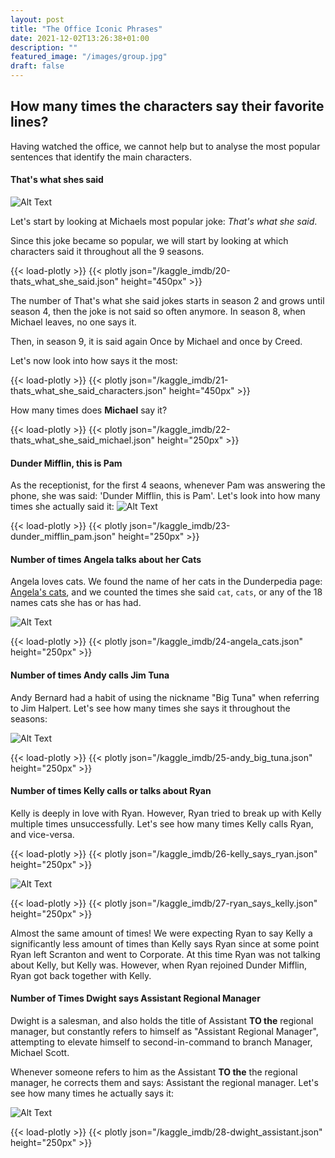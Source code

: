 ```yaml
---
layout: post
title: "The Office Iconic Phrases"
date: 2021-12-02T13:26:38+01:00
description: ""
featured_image: "/images/group.jpg"
draft: false
---
```



## How many times the characters say their favorite lines?

Having watched the office, we cannot help but to analyse the most popular sentences that identify the main characters. 

#### **That's what shes said**

![Alt Text](/images/michael.gif)

Let's start by looking at Michaels most popular joke: *That's what she said*. 

Since this joke became so popular, we will start by looking at which characters said it throughout all the 9 seasons.


{{< load-plotly >}}
{{< plotly json="/kaggle_imdb/20-thats_what_she_said.json" height="450px" >}}

The number of That's what she said jokes starts in season 2 and grows until season 4, then the joke is not said so often anymore. In season 8, when Michael leaves, no one says it. 

Then, in season 9, it is said again Once by Michael and once by Creed. 

Let's now look into how says it the most:

{{< load-plotly >}}
{{< plotly json="/kaggle_imdb/21-thats_what_she_said_characters.json" height="450px" >}}

How many times does **Michael** say it?

{{< load-plotly >}}
{{< plotly json="/kaggle_imdb/22-thats_what_she_said_michael.json" height="250px" >}}


#### **Dunder Mifflin, this is Pam**
As the receptionist, for the first 4 seaons, whenever Pam was answering the phone, she was said: 'Dunder Mifflin, this is Pam'. Let's look into how many times she actually said it:
![Alt Text](/images/pam.gif)

{{< load-plotly >}}
{{< plotly json="/kaggle_imdb/23-dunder_mifflin_pam.json" height="250px" >}}



#### **Number of times Angela talks about her Cats**

Angela loves cats. We found the name of her cats in the Dunderpedia page: [Angela's cats](https://theoffice.fandom.com/wiki/Angela%27s_cats), and we counted the times she said `cat`, `cats`, or any of the 18 names cats she has or has had.

![Alt Text](/images/angela.gif)

{{< load-plotly >}}
{{< plotly json="/kaggle_imdb/24-angela_cats.json" height="250px" >}}


#### **Number of times Andy calls Jim Tuna**

Andy Bernard had a habit of using the nickname "Big Tuna" when referring to Jim Halpert. Let's see how many times she says it throughout the seasons:

![Alt Text](/images/andy_tuna.gif)

{{< load-plotly >}}
{{< plotly json="/kaggle_imdb/25-andy_big_tuna.json" height="250px" >}}


#### **Number of times Kelly calls or talks about Ryan**

Kelly is deeply in love with Ryan. However, Ryan tried to break up with Kelly multiple times unsuccessfully. Let's see how many times Kelly calls Ryan, and vice-versa.

{{< load-plotly >}}
{{< plotly json="/kaggle_imdb/26-kelly_says_ryan.json" height="250px" >}}

![Alt Text](/images/kelly.gif)

{{< load-plotly >}}
{{< plotly json="/kaggle_imdb/27-ryan_says_kelly.json" height="250px" >}}

Almost the same amount of times! We were expecting Ryan to say Kelly a significantly less amount of times than Kelly says Ryan since at some point Ryan left Scranton and went to Corporate. At this time Ryan was not talking about Kelly, but Kelly was. However, when Ryan rejoined Dunder Mifflin, Ryan got back together with Kelly.

#### **Number of Times Dwight says Assistant Regional Manager**

Dwight is a salesman, and also holds the title of Assistant **TO the** regional manager, but constantly refers to himself as "Assistant Regional Manager", attempting to elevate himself to second-in-command to branch Manager, Michael Scott.

Whenever someone refers to him as the  Assistant **TO the** the regional manager, he corrects them and says:  Assistant the regional manager. Let's see how many times he actually says it:

![Alt Text](/images/dwight.gif)

{{< load-plotly >}}
{{< plotly json="/kaggle_imdb/28-dwight_assistant.json" height="250px" >}}

